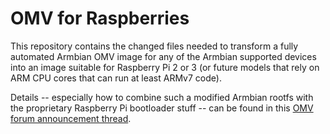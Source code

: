 # OMV for Raspberries

This repository contains the changed files needed to transform a fully automated Armbian OMV image for any of the Armbian supported devices into an image suitable for Raspberry Pi 2 or 3 (or future models that rely on ARM CPU cores that can run at least ARMv7 code).

Details -- especially how to combine such a modified Armbian rootfs with the proprietary Raspberry Pi bootloader stuff -- can be found in this [OMV forum announcement thread](https://forum.openmediavault.org/index.php/Thread/18991).